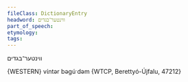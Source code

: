 ```yaml
---
fileClass: DictionaryEntry
headword: ווינטער־בגדים
part_of_speech: 
etymology: 
tags: 
---
```

ווינטער־בגדים

{WESTERN}
vɩ́ntər bəgúˑdəm {WTCP, Berettyó-Újfalu, 47212}
